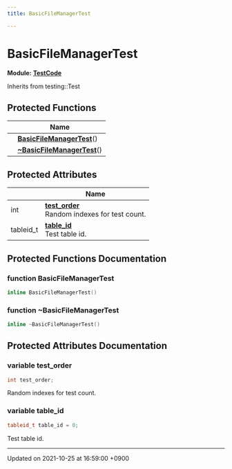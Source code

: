 ```yaml
---
title: BasicFileManagerTest

---
```


# BasicFileManagerTest

**Module:** **[TestCode](/Modules/group__TestCode)**





Inherits from testing::Test

## Protected Functions

|                | Name           |
| -------------- | -------------- |
| | **[BasicFileManagerTest](/Classes/classBasicFileManagerTest#function-basicfilemanagertest)**() |
| | **[~BasicFileManagerTest](/Classes/classBasicFileManagerTest#function-~basicfilemanagertest)**() |

## Protected Attributes

|                | Name           |
| -------------- | -------------- |
| int | **[test_order](/Classes/classBasicFileManagerTest#variable-test-order)** <br>Random indexes for test count.  |
| tableid_t | **[table_id](/Classes/classBasicFileManagerTest#variable-table-id)** <br>Test table id.  |

## Protected Functions Documentation

### function BasicFileManagerTest

```cpp
inline BasicFileManagerTest()
```


### function ~BasicFileManagerTest

```cpp
inline ~BasicFileManagerTest()
```


## Protected Attributes Documentation

### variable test_order

```cpp
int test_order;
```

Random indexes for test count. 

### variable table_id

```cpp
tableid_t table_id = 0;
```

Test table id. 

-------------------------------

Updated on 2021-10-25 at 16:59:00 +0900